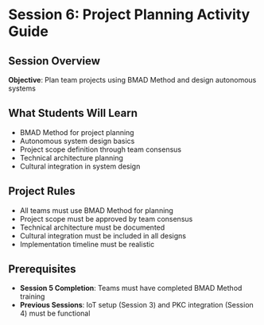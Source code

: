 # Session 6: Project Planning Activity Guide

## **Session Overview**
**Objective**: Plan team projects using BMAD Method and design autonomous systems

## **What Students Will Learn**
- BMAD Method for project planning
- Autonomous system design basics
- Project scope definition through team consensus
- Technical architecture planning
- Cultural integration in system design

## **Project Rules**
- All teams must use BMAD Method for planning
- Project scope must be approved by team consensus
- Technical architecture must be documented
- Cultural integration must be included in all designs
- Implementation timeline must be realistic

## **Prerequisites**
- **Session 5 Completion**: Teams must have completed BMAD Method training
- **Previous Sessions**: IoT setup (Session 3) and PKC integration (Session 4) must be functional
